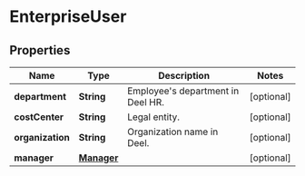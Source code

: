 

# EnterpriseUser


## Properties

| Name | Type | Description | Notes |
|------------ | ------------- | ------------- | -------------|
|**department** | **String** | Employee&#39;s department in Deel HR. |  [optional] |
|**costCenter** | **String** | Legal entity. |  [optional] |
|**organization** | **String** | Organization name in Deel. |  [optional] |
|**manager** | [**Manager**](Manager.md) |  |  [optional] |



